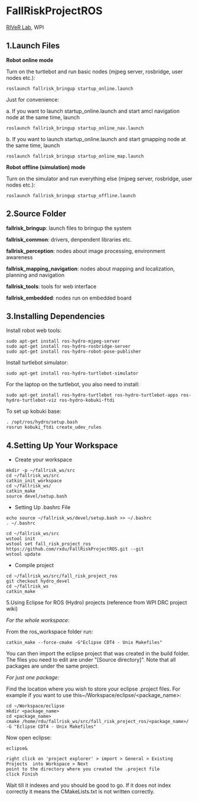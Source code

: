 FallRiskProjectROS
==================

[RIVeR Lab](http://robot.wpi.edu), WPI


1.Launch Files
------------------

**Robot online mode**

Turn on the turtlebot and run basic nodes (mjpeg server, rosbridge, user nodes etc.):

```
roslaunch fallrisk_bringup startup_online.launch 
```

Just for convenience:

a. If you want to launch startup_online.launch and start amcl navigation node at the same time, launch 

```
roslaunch fallrisk_bringup startup_online_nav.launch 
```

b. If you want to launch startup_online.launch and start gmapping node at the same time, launch 

```
roslaunch fallrisk_bringup startup_online_map.launch 
```

**Robot offline (simulation) mode**

Turn on the simulator and run everything else (mjpeg server, rosbridge, user nodes etc.):

```
roslaunch fallrisk_bringup startup_offline.launch 
```


2.Source Folder
-------------------

**fallrisk_bringup**: launch files to bringup the system 

**fallrisk_common**: drivers, denpendent libraries etc.

**fallrisk_perception**: nodes about image processing, environment awareness

**fallrisk_mapping_navigation**: nodes about mapping and localization, planning and navigation

**fallrisk_tools**: tools for web interface

**fallrisk_embedded**: nodes run on embedded board

3.Installing Dependencies
-------------------

Install robot web tools:

```
sudo apt-get install ros-hydro-mjpeg-server
sudo apt-get install ros-hydro-rosbridge-server
sudo apt-get install ros-hydro-robot-pose-publisher
```

Install turtlebot simulator:

```
sudo apt-get install ros-hydro-turtlebot-simulator
```

For the laptop on the turtlebot, you also need to install:

```
sudo apt-get install ros-hydro-turtlebot ros-hydro-turtlebot-apps ros-hydro-turtlebot-viz ros-hydro-kobuki-ftdi
```

To set up kobuki base:

```
. /opt/ros/hydro/setup.bash
rosrun kobuki_ftdi create_udev_rules
```

4.Setting Up Your Workspace
-------------------

* Create your workspace

```
mkdir -p ~/fallrisk_ws/src
cd ~/fallrisk_ws/src
catkin_init_workspace
cd ~/fallrisk_ws/
catkin_make
source devel/setup.bash
```

* Setting Up .bashrc File

```
echo source ~/fallrisk_ws/devel/setup.bash >> ~/.bashrc
. ~/.bashrc
```

```
cd ~/fallrisk_ws/src
wstool init
wstool set fall_risk_project_ros https://github.com/rxdu/FallRiskProjectROS.git --git
wstool update
```

* Compile project

```
cd ~/fallrisk_ws/src/fall_risk_project_ros
git checkout hydro_devel
cd ~/fallrisk_ws
catkin_make
```

5.Using Eclipse for ROS (Hydro) projects (reference from WPI DRC project wiki)

*For the whole workspace:*

From the ros_workspace folder run:

```
catkin_make --force-cmake -G"Eclipse CDT4 - Unix Makefiles"
```

You can then import the eclipse project that was created in the build folder. The files you need to edit are under "[Source directory]". Note that all packages are under the same project.

*For just one package:*

Find the location where you wish to store your eclipse .project files. For example if you want to use this~/Workspace/eclipse/<package_name>:

```
cd ~/Workspace/eclipse
mkdir <package_name>
cd <package_name>
cmake /home/rdu/fallrisk_ws/src/fall_risk_project_ros/<package_name>/ -G "Eclipse CDT4 - Unix Makefiles"
```

Now open eclipse:

```
eclipse&
```

```
right click on 'project explorer' > import > General > Existing Projects  into Workspace > Next 
point to the directory where you created the .project file 
click Finish
```

Wait till it indexes and you should be good to go. If it does not index correctly it means the CMakeLists.txt is not written correctly.



